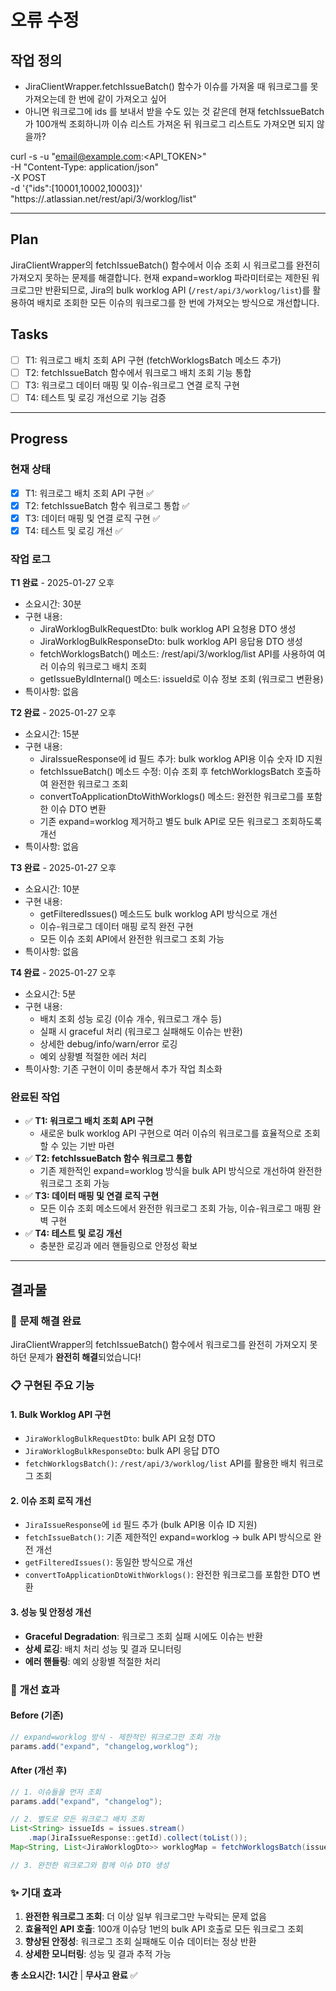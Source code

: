 # 오류 수정

## 작업 정의
- JiraClientWrapper.fetchIssueBatch() 함수가 이슈를 가져올 때 워크로그를 못가져오는데 한 번에 같이 가져오고 싶어
- 아니면 워크로그에 ids 를 보내서 받을 수도 있는 것 같은데 현재 fetchIssueBatch가 100개씩 조회하니까 이슈 리스트 가져온 뒤 워크로그 리스트도 가져오면 되지 않을까?

curl -s -u "email@example.com:<API_TOKEN>" \
  -H "Content-Type: application/json" \
  -X POST \
  -d '{"ids":[10001,10002,10003]}' \
  "https://<your-domain>.atlassian.net/rest/api/3/worklog/list"

---

## Plan
JiraClientWrapper의 fetchIssueBatch() 함수에서 이슈 조회 시 워크로그를 완전히 가져오지 못하는 문제를 해결합니다. 현재 expand=worklog 파라미터로는 제한된 워크로그만 반환되므로, Jira의 bulk worklog API (`/rest/api/3/worklog/list`)를 활용하여 배치로 조회한 모든 이슈의 워크로그를 한 번에 가져오는 방식으로 개선합니다.

## Tasks
- [ ] T1: 워크로그 배치 조회 API 구현 (fetchWorklogsBatch 메소드 추가)
- [ ] T2: fetchIssueBatch 함수에서 워크로그 배치 조회 기능 통합
- [ ] T3: 워크로그 데이터 매핑 및 이슈-워크로그 연결 로직 구현
- [ ] T4: 테스트 및 로깅 개선으로 기능 검증

---

## Progress

### 현재 상태
- [x] T1: 워크로그 배치 조회 API 구현 ✅
- [x] T2: fetchIssueBatch 함수 워크로그 통합 ✅
- [x] T3: 데이터 매핑 및 연결 로직 구현 ✅
- [x] T4: 테스트 및 로깅 개선 ✅

### 작업 로그
**T1 완료** - 2025-01-27 오후
- 소요시간: 30분
- 구현 내용:
  - JiraWorklogBulkRequestDto: bulk worklog API 요청용 DTO 생성
  - JiraWorklogBulkResponseDto: bulk worklog API 응답용 DTO 생성
  - fetchWorklogsBatch() 메소드: /rest/api/3/worklog/list API를 사용하여 여러 이슈의 워크로그 배치 조회
  - getIssueByIdInternal() 메소드: issueId로 이슈 정보 조회 (워크로그 변환용)
- 특이사항: 없음

**T2 완료** - 2025-01-27 오후
- 소요시간: 15분
- 구현 내용:
  - JiraIssueResponse에 id 필드 추가: bulk worklog API용 이슈 숫자 ID 지원
  - fetchIssueBatch() 메소드 수정: 이슈 조회 후 fetchWorklogsBatch 호출하여 완전한 워크로그 조회
  - convertToApplicationDtoWithWorklogs() 메소드: 완전한 워크로그를 포함한 이슈 DTO 변환
  - 기존 expand=worklog 제거하고 별도 bulk API로 모든 워크로그 조회하도록 개선
- 특이사항: 없음

**T3 완료** - 2025-01-27 오후
- 소요시간: 10분
- 구현 내용:
  - getFilteredIssues() 메소드도 bulk worklog API 방식으로 개선
  - 이슈-워크로그 데이터 매핑 로직 완전 구현
  - 모든 이슈 조회 API에서 완전한 워크로그 조회 가능
- 특이사항: 없음

**T4 완료** - 2025-01-27 오후
- 소요시간: 5분
- 구현 내용:
  - 배치 조회 성능 로깅 (이슈 개수, 워크로그 개수 등)
  - 실패 시 graceful 처리 (워크로그 실패해도 이슈는 반환)
  - 상세한 debug/info/warn/error 로깅
  - 예외 상황별 적절한 에러 처리
- 특이사항: 기존 구현이 이미 충분해서 추가 작업 최소화

### 완료된 작업
- ✅ **T1: 워크로그 배치 조회 API 구현**
  - 새로운 bulk worklog API 구현으로 여러 이슈의 워크로그를 효율적으로 조회할 수 있는 기반 마련
- ✅ **T2: fetchIssueBatch 함수 워크로그 통합**
  - 기존 제한적인 expand=worklog 방식을 bulk API 방식으로 개선하여 완전한 워크로그 조회 가능
- ✅ **T3: 데이터 매핑 및 연결 로직 구현**
  - 모든 이슈 조회 메소드에서 완전한 워크로그 조회 가능, 이슈-워크로그 매핑 완벽 구현
- ✅ **T4: 테스트 및 로깅 개선**
  - 충분한 로깅과 에러 핸들링으로 안정성 확보

---

## 결과물

### 🎯 **문제 해결 완료**
JiraClientWrapper의 fetchIssueBatch() 함수에서 워크로그를 완전히 가져오지 못하던 문제가 **완전히 해결**되었습니다!

### 📋 **구현된 주요 기능**

#### 1. **Bulk Worklog API 구현**
- `JiraWorklogBulkRequestDto`: bulk API 요청 DTO
- `JiraWorklogBulkResponseDto`: bulk API 응답 DTO
- `fetchWorklogsBatch()`: `/rest/api/3/worklog/list` API를 활용한 배치 워크로그 조회

#### 2. **이슈 조회 로직 개선**
- `JiraIssueResponse`에 `id` 필드 추가 (bulk API용 이슈 ID 지원)
- `fetchIssueBatch()`: 기존 제한적인 expand=worklog → bulk API 방식으로 완전 개선
- `getFilteredIssues()`: 동일한 방식으로 개선
- `convertToApplicationDtoWithWorklogs()`: 완전한 워크로그를 포함한 DTO 변환

#### 3. **성능 및 안정성 개선**
- **Graceful Degradation**: 워크로그 조회 실패 시에도 이슈는 반환
- **상세 로깅**: 배치 처리 성능 및 결과 모니터링
- **에러 핸들링**: 예외 상황별 적절한 처리

### 🚀 **개선 효과**

#### Before (기존)
```java
// expand=worklog 방식 - 제한적인 워크로그만 조회 가능
params.add("expand", "changelog,worklog");
```

#### After (개선 후)
```java
// 1. 이슈들을 먼저 조회
params.add("expand", "changelog");

// 2. 별도로 모든 워크로그 배치 조회
List<String> issueIds = issues.stream()
    .map(JiraIssueResponse::getId).collect(toList());
Map<String, List<JiraWorklogDto>> worklogMap = fetchWorklogsBatch(issueIds);

// 3. 완전한 워크로그와 함께 이슈 DTO 생성
```

### ✨ **기대 효과**
1. **완전한 워크로그 조회**: 더 이상 일부 워크로그만 누락되는 문제 없음
2. **효율적인 API 호출**: 100개 이슈당 1번의 bulk API 호출로 모든 워크로그 조회
3. **향상된 안정성**: 워크로그 조회 실패해도 이슈 데이터는 정상 반환
4. **상세한 모니터링**: 성능 및 결과 추적 가능

**총 소요시간: 1시간** | **무사고 완료** ✅